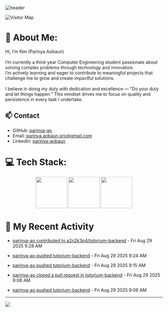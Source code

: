 ![header](https://capsule-render.vercel.app/api?type=waving&color=gradient&height=180&section=header&text=Parinya-Aobun&fontSize=32&animation=fadeIn)

![Visitor Map](https://komarev.com/ghpvc/?username=parinya-ao&color=green&style=for-the-badge&label=PROFILE+VIEWS&abbreviated=true)

# 💫 About Me:
Hi, I’m flim (Parinya Aobaun)<br><br>I’m currently a third-year Computer Engineering student passionate about solving complex problems through technology and innovation.  <br>I’m actively learning and eager to contribute to meaningful projects that challenge me to grow and create impactful solutions.<br><br>I believe in doing my duty with dedication and excellence — "Do your duty and let things happen." This mindset drives me to focus on quality and persistence in every task I undertake.<br>
## 📫 Contact
- GitHub: [parinya-ao](https://github.com/parinya-ao)
- Email: parinya.aobaun.pro@gmail.com
- LinkedIn: [parinya-aobaun](https://th.linkedin.com/in/parinya-aobaun)


# 💻 Tech Stack:
<div align="center">
  <img src="https://skillicons.dev/icons?i=python" width="100" height="100"/>
  <img src="https://skillicons.dev/icons?i=rust" width="100" height="100"/>
  <img src="https://skillicons.dev/icons?i=ts" width="100" height="100"/>
</div>


# 📰 My Recent Activity
<!-- BLOG-POST-LIST:START -->

* <a href="https://github.com/a2n2k3p4/tutorium-backend/pull/40" target="_blank">parinya-ao contributed to a2n2k3p4/tutorium-backend</a> - Fri Aug 29 2025 9:28 AM



* <a href="https://github.com/parinya-ao/tutorium-backend/compare/44e1fb4263...9ad0bdca2d" target="_blank">parinya-ao pushed tutorium-backend</a> - Fri Aug 29 2025 9:24 AM



* <a href="https://github.com/parinya-ao/tutorium-backend/compare/c534de54e2...44e1fb4263" target="_blank">parinya-ao pushed tutorium-backend</a> - Fri Aug 29 2025 9:15 AM



* <a href="https://github.com/a2n2k3p4/tutorium-backend/pull/37" target="_blank">parinya-ao closed a pull request in tutorium-backend</a> - Fri Aug 29 2025 9:08 AM



* <a href="https://github.com/parinya-ao/tutorium-backend/compare/e760c498b7...c534de54e2" target="_blank">parinya-ao pushed tutorium-backend</a> - Fri Aug 29 2025 9:08 AM

<!-- BLOG-POST-LIST:END -->

---
[![](https://visitcount.itsvg.in/api?id=parinya-ao&icon=0&color=0)](https://visitcount.itsvg.in)
